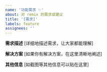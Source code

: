 ```yaml
---
name: '功能需求 ✨'
about: 对 remix 的需求或建议
title: '[需求]'
labels: feature
assignees: ''
---
```


**需求描述**
[详细地描述需求，让大家都能理解]

**解决方案**
[如果你有解决方案，在这里清晰地阐述]

**其他信息**
[如截图等其他信息可以贴在这里]
